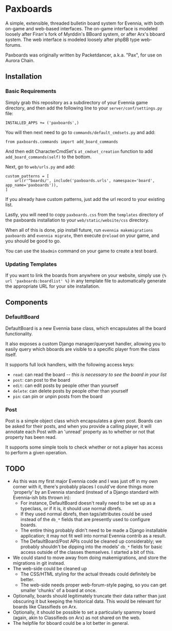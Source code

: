 # Paxboards

A simple, extensible, threaded bulletin board system for Evennia, with both on-game and web-based interfaces.  The on-game interface is modeled loosely after Firan's fork of Myrddin's BBoard system, or after Arx's bboard system.  The web interface is modeled loosely after phpBB type web-forums.

Paxboards was originally written by Packetdancer, a.k.a. "Pax", for use on Aurora Chain.

## Installation

### Basic Requirements

Simply grab this repository as a subdirectory of your Evennia game directory, and then add the following line to your `server/conf/settings.py` file:

```
INSTALLED_APPS += ('paxboards',)
```

You will then next need to go to `commands/default_cmdsets.py` and add:

```
from paxboards.commands import add_board_commands
```

And then edit CharacterCmdSet's `at_cmdset_creation` function to add `add_board_commands(self)` to the bottom. 

Next, go to `web/urls.py` and add:

```
custom_patterns = [
    url(r'^boards/', include('paxboards.urls', namespace='board', app_name='paxboards')),
]
```

If you already have custom patterns, just add the url record to your existing list.

Lastly, you will need to copy `paxboards.css` from the `templates` directory of the paxboards installation to your `web/static/website/css` directory.

When all of this is done, pip install future, run `evennia makemigrations paxboards` and `evennia migrate`, then execute `@reload` on your game, and you should be good to go.  

You can use the `bbadmin` command on your game to create a test board.

### Updating Templates

If you want to link the boards from anywhere on your website, simply use `{% url 'paxboards:boardlist' %}` in any template file to automatically generate the appropriate URL for your site installation.

## Components

### DefaultBoard

DefaultBoard is a new Evennia base class, which encapsulates all the board functionality.

It also exposes a custom Django manager/queryset handler, allowing you to easily query which bboards are visible to a specific player from the class itself.

It supports full lock handlers, with the following access keys:

* `read`: can read the board -- _this is necessary to see the board in your list_
* `post`: can post to the board
* `edit`: can edit posts by people other than yourself
* `delete`: can delete posts by people other than yourself
* `pin`: can pin or unpin posts from the board

### Post

Post is a simple object class which encapsulates a given post.  Boards can be asked for their posts, and when you provide a calling player, it will annotate each Post with an 'unread' property as to whether or not that property has been read.

It supports some simple tools to check whether or not a player has access to perform a given operation.

## TODO

* As this was my first major Evennia code and I was just off in my own corner with it, there's probably places I could've done things more 'properly' by an Evennia standard (instead of a Django standard with Evennia-ish bits thrown in):
	* For instance, DefaultBoard doesn't really need to be set up as a typeclass, or if it is, it should use normal dbrefs.
	* If they used normal dbrefs, then tags/attributes could be used instead of the `db_*` fields that are presently used to configure boards.
	* The entire thing probably didn't need to be made a Django installable application; it may not fit well into normal Evennia contrib as a result.
	* The DefaultBoard/Post APIs could be cleaned up considerably; we probably shouldn't be dipping into the models' `db_*` fields for basic access outside of the classes themselves.  I started a bit of this.
* We could stand to move away from doing makemigrations, and store the migrations in git instead. 
* The web-side could be cleaned up
	* The CSS/HTML styling for the actual threads could definitely be better.
	* The web-side needs proper web-forum-style paging, so you can get smaller 'chunks' of a board at once.
* Optionally, boards should legitimately truncate their data rather than just obscuring it but keeping the historical data.  This would be relevant for boards like Classifieds on Arx.
* Optionally, it should be possible to set a particularly spammy board (again, akin to Classifieds on Arx) as not shared on the web.
* The helpfile for bboard could be a lot better in general.
